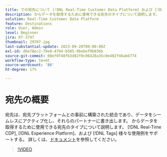 ```yaml
---
title: での宛先について [!DNL Real-Time Customer Data Platform] および [!DNL Experience Platform]
description: からデータを取得するために使用できる宛先のタイプについて説明します。 [!DNL Real-Time CDP], [!DNL Experience Platform], and [!DNL Tags] 様々な使用例をサポートする。
solution: Real-Time Customer Data Platform
feature: Destinations
role: User, Admin
level: Beginner
jira: KT-3797
thumbnail: 29707.jpg
last-substantial-update: 2023-09-20T00:00:00Z
exl-id: d6e78ec2-f9e0-4794-b585-9bebef9b036b
source-git-commit: 00ef0f40fb3d82f0c06428a35c0e402f46ab6774
workflow-type: tm+mt
source-wordcount: '86'
ht-degree: 17%

---
```


# 宛先の概要

宛先は、宛先プラットフォームとの事前に構築された統合であり、データをシームレスにアクティブ化し、それらのパートナーに書き出します。 からデータを取得するために使用できる宛先のタイプについて説明します。 [!DNL Real-Time CDP], [!DNL Experience Platform]、および [!DNL Tags] 様々な使用例をサポートする。 詳しくは、[ドキュメント](https://experienceleague.adobe.com/docs/experience-platform/destinations/home.html?lang=ja)を参照してください。

>[!VIDEO](https://video.tv.adobe.com/v/29707?learn=on)

